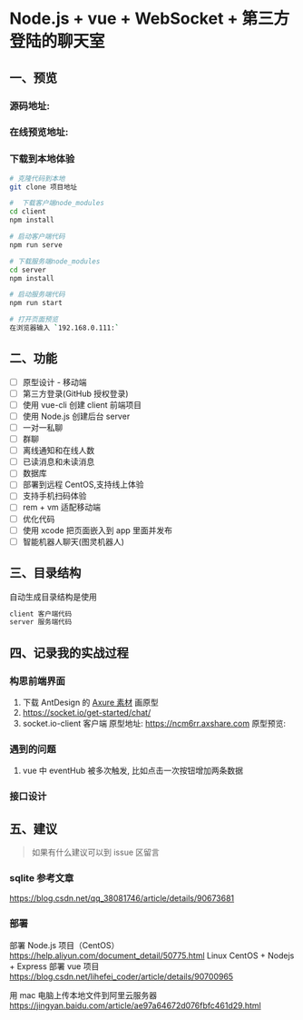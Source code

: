# Node.js + vue + WebSocket + 第三方登陆的聊天室

## 一、预览

### 源码地址:

### 在线预览地址:

### 下载到本地体验

```bash
# 克隆代码到本地
git clone 项目地址

#  下载客户端node_modules
cd client
npm install

# 启动客户端代码
npm run serve

# 下载服务端node_modules
cd server
npm install

# 启动服务端代码
npm run start

# 打开页面预览
在浏览器输入 `192.168.0.111:`
```

## 二、功能

- [ ] 原型设计 - 移动端
- [ ] 第三方登录(GitHub 授权登录)
- [ ] 使用 vue-cli 创建 client 前端项目
- [ ] 使用 Node.js 创建后台 server
- [ ] 一对一私聊
- [ ] 群聊
- [ ] 离线通知和在线人数
- [ ] 已读消息和未读消息
- [ ] 数据库
- [ ] 部署到远程 CentOS,支持线上体验
- [ ] 支持手机扫码体验
- [ ] rem + vm 适配移动端
- [ ] 优化代码
- [ ] 使用 xcode 把页面嵌入到 app 里面并发布
- [ ] 智能机器人聊天(图灵机器人)

## 三、目录结构

自动生成目录结构是使用

```markdown
client 客户端代码
server 服务端代码
```

## 四、记录我的实战过程

### 构思前端界面

1. 下载 AntDesign 的 [Axure 素材](http://library.ant.design/) 画原型
2. https://socket.io/get-started/chat/
3. socket.io-client 客户端
   原型地址: https://ncm6rr.axshare.com
   原型预览:

### 遇到的问题

1. vue 中 eventHub 被多次触发, 比如点击一次按钮增加两条数据

### 接口设计

## 五、建议

> 如果有什么建议可以到 issue 区留言

### sqlite 参考文章

https://blog.csdn.net/qq_38081746/article/details/90673681

### 部署

部署 Node.js 项目（CentOS） https://help.aliyun.com/document_detail/50775.html
Linux CentOS + Nodejs + Express 部署 vue 项目 https://blog.csdn.net/lihefei_coder/article/details/90700965

用 mac 电脑上传本地文件到阿里云服务器 https://jingyan.baidu.com/article/ae97a64672d076fbfc461d29.html
